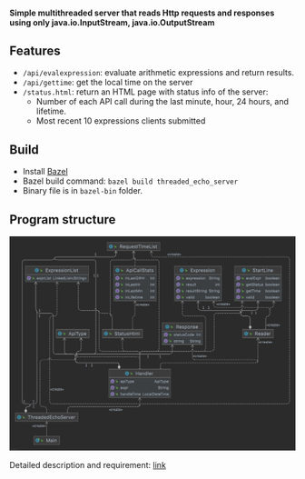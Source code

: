 <h4> Simple multithreaded server that reads Http requests and responses using only java.io.InputStream, java.io.OutputStream </h3>

<h2> Features </h2>

* `/api/evalexpression`: evaluate arithmetic expressions and return results.
* `/api/gettime`: get the local time on the server
* `/status.html`: return an HTML page with status info of the server: 
  * Number of each API call during the last minute, hour, 24 hours, and lifetime.
  * Most recent 10 expressions clients submitted

<h2> Build </h2>

* Install [Bazel](https://docs.bazel.build/versions/main/install.html)
* Bazel build command: `bazel build threaded_echo_server`
* Binary file is in `bazel-bin` folder.

<h2> Program structure </h2>

![](https://github.com/ptmphuong/threaded-http-response-server/blob/master/doc/program_structure.png)

Detailed description and requirement: [link](https://github.com/ptmphuong/threaded-http-response-server/blob/master/doc/Programming%20Assignment%202.pdf)
